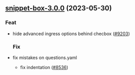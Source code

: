 

## [snippet-box-3.0.0](https://github.com/truecharts/charts/compare/snippet-box-2.0.9...snippet-box-3.0.0) (2023-05-30)

### Feat

- hide advanced ingress options behind checbox ([#9203](https://github.com/truecharts/charts/issues/9203))
  
  ### Fix

- fix mistakes on questions.yaml
  - fix indentation ([#8536](https://github.com/truecharts/charts/issues/8536))
  
  